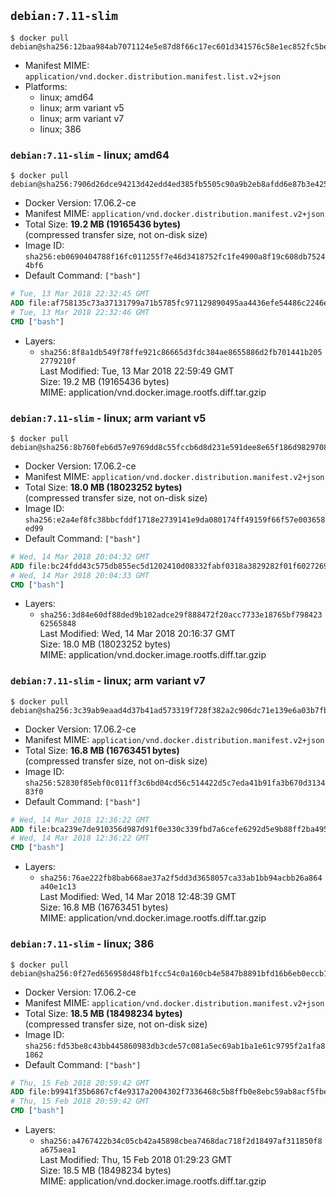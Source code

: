 ## `debian:7.11-slim`

```console
$ docker pull debian@sha256:12baa984ab7071124e5e87d8f66c17ec601d341576c58e1ec852fc5beb81b5ce
```

-	Manifest MIME: `application/vnd.docker.distribution.manifest.list.v2+json`
-	Platforms:
	-	linux; amd64
	-	linux; arm variant v5
	-	linux; arm variant v7
	-	linux; 386

### `debian:7.11-slim` - linux; amd64

```console
$ docker pull debian@sha256:7906d26dce94213d42edd4ed385fb5505c90a9b2eb8afdd6e87b3e425e744aa3
```

-	Docker Version: 17.06.2-ce
-	Manifest MIME: `application/vnd.docker.distribution.manifest.v2+json`
-	Total Size: **19.2 MB (19165436 bytes)**  
	(compressed transfer size, not on-disk size)
-	Image ID: `sha256:eb0690404788f16fc011255f7e46d3418752fc1fe4900a8f19c608db75244bf6`
-	Default Command: `["bash"]`

```dockerfile
# Tue, 13 Mar 2018 22:32:45 GMT
ADD file:af758135c73a37131799a71b5785fc971129890495aa4436efe54486c2246efd in / 
# Tue, 13 Mar 2018 22:32:46 GMT
CMD ["bash"]
```

-	Layers:
	-	`sha256:8f8a1db549f78ffe921c86665d3fdc384ae8655886d2fb701441b2052779210f`  
		Last Modified: Tue, 13 Mar 2018 22:59:49 GMT  
		Size: 19.2 MB (19165436 bytes)  
		MIME: application/vnd.docker.image.rootfs.diff.tar.gzip

### `debian:7.11-slim` - linux; arm variant v5

```console
$ docker pull debian@sha256:8b760feb6d57e9769dd8c55fccb6d8d231e591dee8e65f186d98297083123c08
```

-	Docker Version: 17.06.2-ce
-	Manifest MIME: `application/vnd.docker.distribution.manifest.v2+json`
-	Total Size: **18.0 MB (18023252 bytes)**  
	(compressed transfer size, not on-disk size)
-	Image ID: `sha256:e2a4ef8fc38bbcfddf1718e2739141e9da080174ff49159f66f57e003658ed99`
-	Default Command: `["bash"]`

```dockerfile
# Wed, 14 Mar 2018 20:04:32 GMT
ADD file:bc24fdd43c575db855ec5d1202410d08332fabf0318a3829282f01f602726969 in / 
# Wed, 14 Mar 2018 20:04:33 GMT
CMD ["bash"]
```

-	Layers:
	-	`sha256:3d84e60df88ded9b102adce29f888472f20acc7733e18765bf79842362565848`  
		Last Modified: Wed, 14 Mar 2018 20:16:37 GMT  
		Size: 18.0 MB (18023252 bytes)  
		MIME: application/vnd.docker.image.rootfs.diff.tar.gzip

### `debian:7.11-slim` - linux; arm variant v7

```console
$ docker pull debian@sha256:3c39ab9eaad4d37b41ad573319f728f382a2c906dc71e139e6a03b7fb3b40fb0
```

-	Docker Version: 17.06.2-ce
-	Manifest MIME: `application/vnd.docker.distribution.manifest.v2+json`
-	Total Size: **16.8 MB (16763451 bytes)**  
	(compressed transfer size, not on-disk size)
-	Image ID: `sha256:52830f85ebf0c011ff3c6bd04cd56c514422d5c7eda41b91fa3b670d313483f0`
-	Default Command: `["bash"]`

```dockerfile
# Wed, 14 Mar 2018 12:36:22 GMT
ADD file:bca239e7de910356d987d91f0e330c339fbd7a6cefe6292d5e9b88ff2ba4954c in / 
# Wed, 14 Mar 2018 12:36:22 GMT
CMD ["bash"]
```

-	Layers:
	-	`sha256:76ae222fb8bab668ae37a2f5dd3d3658057ca33ab1bb94acbb26a864a40e1c13`  
		Last Modified: Wed, 14 Mar 2018 12:48:39 GMT  
		Size: 16.8 MB (16763451 bytes)  
		MIME: application/vnd.docker.image.rootfs.diff.tar.gzip

### `debian:7.11-slim` - linux; 386

```console
$ docker pull debian@sha256:0f27ed656958d48fb1fcc54c0a160cb4e5847b8891bfd16b6eb0eccb104ced39
```

-	Docker Version: 17.06.2-ce
-	Manifest MIME: `application/vnd.docker.distribution.manifest.v2+json`
-	Total Size: **18.5 MB (18498234 bytes)**  
	(compressed transfer size, not on-disk size)
-	Image ID: `sha256:fd53be8c43bb445860983db3cde57c081a5ec69ab1ba1e61c9795f2a1fa81862`
-	Default Command: `["bash"]`

```dockerfile
# Thu, 15 Feb 2018 20:59:42 GMT
ADD file:b9941f35b6867cf4e9317a2004302f7336468c5b8ffb0e8ebc59ab8acf5fbec2 in / 
# Thu, 15 Feb 2018 20:59:42 GMT
CMD ["bash"]
```

-	Layers:
	-	`sha256:a4767422b34c05cb42a45898cbea7468dac718f2d18497af311850f8a675aea1`  
		Last Modified: Thu, 15 Feb 2018 01:29:23 GMT  
		Size: 18.5 MB (18498234 bytes)  
		MIME: application/vnd.docker.image.rootfs.diff.tar.gzip
